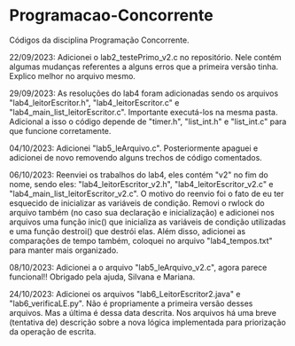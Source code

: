 # Programacao-Concorrente
Códigos da disciplina Programação Concorrente.

22/09/2023: Adicionei o lab2_testePrimo_v2.c no repositório. Nele contém algumas mudanças referentes a alguns erros que a primeira versão tinha. Explico melhor no arquivo mesmo.

29/09/2023: As resoluções do lab4 foram adicionadas sendo os arquivos "lab4_leitorEscritor.h", "lab4_leitorEscritor.c" e "lab4_main_list_leitorEscritor.c". Importante executá-los na mesma pasta. Adicional a isso o código depende de "timer.h", "list_int.h" e "list_int.c" para que funcione corretamente.

04/10/2023: Adicionei "lab5_leArquivo.c". Posteriormente apaguei e adicionei de novo removendo alguns trechos de código comentados.

06/10/2023: Reenviei os trabalhos do lab4, eles contém "v2" no fim do nome, sendo eles: "lab4_leitorEscritor_v2.h", "lab4_leitorEscritor_v2.c" e "lab4_main_list_leitorEscritor_v2.c". O motivo do reenvio foi o fato de eu ter esquecido de inicializar as variáveis de condição. Removi o rwlock do arquivo também (no caso sua declaração e inicialização) e adicionei nos arquivos uma função inic() que inicializa as variáveis de condição utilizadas e uma função destroi() que destrói elas. Além disso, adicionei as comparações de tempo também, coloquei no arquivo "lab4_tempos.txt" para manter mais organizado.

08/10/2023: Adicionei a o arquivo "lab5_leArquivo_v2.c", agora parece funcional!! Obrigado pela ajuda, Silvana e Mariana.

24/10/2023: Adicionei os arquivos "lab6_LeitorEscritor2.java" e "lab6_verificaLE.py". Não é propriamente a primeira versão desses arquivos. Mas a última é dessa data descrita. Nos arquivos há uma breve (tentativa de) descrição sobre a nova lógica implementada para priorização da operação de escrita.
